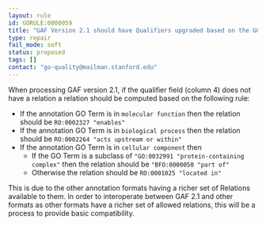 ```yaml
---
layout: rule
id: GORULE:0000059
title: "GAF Version 2.1 should have Qualifiers upgraded based on the GO Term"
type: repair
fail_mode: soft
status: proposed
tags: []
contact: "go-quality@mailman.stanford.edu"
---
```


When processing GAF version 2.1, if the qualifier field (column 4) does not have a relation
a relation should be computed based on the following rule:
* If the annotation GO Term is in `molecular function` then the relation should be `RO:0002327 "enables"`
* If the annotation GO Term is in `biological process` then the relation should be `RO:0002264 "acts upstream or within"`
* If the annotation GO Term is in `cellular component` then
    * If the GO Term is a subclass of `"GO:0032991 "protein-containing complex"` then the relation should be `"BFO:0000050 "part of"`
    * Otherwise the relation should be `RO:0001025 "located in"`

This is due to the other annotation formats having a richer set of Relations available to them. In order to interoperate between GAF 2.1
and other formats as other formats have a richer set of allowed relations, this will be a process to provide basic compatibility.
